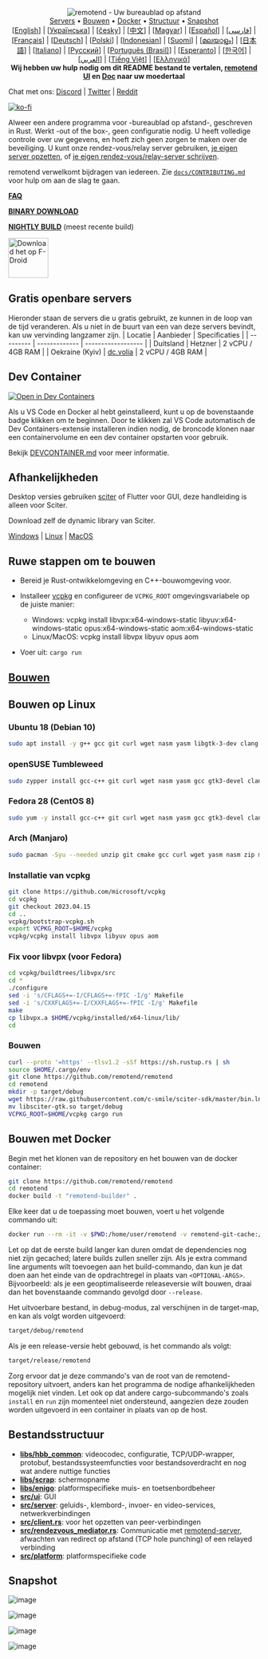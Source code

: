 <p align="center">
  <img src="../res/logo-header.svg" alt="remotend - Uw bureaublad op afstand"><br>
  <a href="#free-public-servers">Servers</a> •
  <a href="#raw-steps-to-build">Bouwen</a> •
  <a href="#how-to-build-with-docker">Docker</a> •
  <a href="#file-structure">Structuur</a> •
  <a href="#snapshot">Snapshot</a><br>
  [<a href="../README.md">English</a>] | [<a href="README-UA.md">Українська</a>] | [<a href="README-CS.md">česky</a>] | [<a href="README-ZH.md">中文</a>] | [<a href="README-HU.md">Magyar</a>] | [<a href="README-ES.md">Español</a>] | [<a href="README-FA.md">فارسی</a>] | [<a href="README-FR.md">Français</a>] | [<a href="README-DE.md">Deutsch</a>] | [<a href="README-PL.md">Polski</a>] | [<a href="README-ID.md">Indonesian</a>] | [<a href="README-FI.md">Suomi</a>] | [<a href="README-ML.md">മലയാളം</a>] | [<a href="README-JP.md">日本語</a>] | [<a href="README-IT.md">Italiano</a>] | [<a href="README-RU.md">Русский</a>] | [<a href="README-PTBR.md">Português (Brasil)</a>] | [<a href="README-EO.md">Esperanto</a>] | [<a href="README-KR.md">한국어</a>] | [<a href="README-AR.md">العربي</a>] | [<a href="README-VN.md">Tiếng Việt</a>] | [<a href="README-GR.md">Ελληνικά</a>]<br>
  <b>Wij hebben uw hulp nodig om dit README bestand te vertalen, <a href="https://github.com/remotend/remotend/tree/master/src/lang">remotend UI</a> en <a href="https://github.com/remotend/doc.remotend.com">Doc</a> naar uw moedertaal</b>
</p>

Chat met ons: [Discord](https://discord.gg/nDceKgxnkV) | [Twitter](https://twitter.com/remotend) | [Reddit](https://www.reddit.com/r/remotend)

[![ko-fi](https://ko-fi.com/img/githubbutton_sm.svg)](https://ko-fi.com/I2I04VU09)

Alweer een andere programma voor -bureaublad op afstand-, geschreven in Rust. Werkt -out of the box-, geen configuratie nodig. U heeft volledige controle over uw gegevens, en hoeft zich geen zorgen te maken over de beveiliging. U kunt onze rendez-vous/relay server gebruiken, [je eigen server opzetten](https://remotend.com/blog/id-relay-set), of [je eigen rendez-vous/relay-server schrijven](https://github.com/remotend/remotend-server-demo).

remotend verwelkomt bijdragen van iedereen. Zie [`docs/CONTRIBUTING.md`](CONTRIBUTING.md) voor hulp om aan de slag te gaan.

[**FAQ**](https://github.com/remotend/remotend/wiki/FAQ)

[**BINARY DOWNLOAD**](https://github.com/remotend/remotend/releases)

[**NIGHTLY BUILD**](https://github.com/remotend/remotend/releases/tag/nightly) (meest recente build)

[<img src="https://fdroid.gitlab.io/artwork/badge/get-it-on.png"
    alt="Download het op F-Droid"
    height="80">](https://f-droid.org/en/packages/com.carriez.flutter_hbb)

## Gratis openbare servers

Hieronder staan de servers die u gratis gebruikt, ze kunnen in de loop van de tijd veranderen. Als u niet in de buurt van een van deze servers bevindt, kan uw vervinding langzamer zijn.
| Locatie | Aanbieder | Specificaties |
| --------- | ------------- | ------------------ |
| Duitsland | Hetzner | 2 vCPU / 4GB RAM |
| Oekraine (Kyiv) | [dc.volia](https://dc.volia.com) | 2 vCPU / 4GB RAM |

## Dev Container

[![Open in Dev Containers](https://img.shields.io/static/v1?label=Dev%20Container&message=Open&color=blue&logo=visualstudiocode)](https://vscode.dev/redirect?url=vscode://ms-vscode-remote.remote-containers/cloneInVolume?url=https://github.com/remotend/remotend)

Als u VS Code en Docker al hebt geinstalleerd, kunt u op de bovenstaande badge klikken om te beginnen. Door te klikken zal VS Code automatisch de Dev Containers-extensie installeren indien nodig, de broncode klonen naar een containervolume en een dev container opstarten voor gebruik.

Bekijk [DEVCONTAINER.md](docs/DEVCONTAINER.md) voor meer informatie.

## Afhankelijkheden

Desktop versies gebruiken [sciter](https://sciter.com/) of Flutter voor GUI, deze handleiding is alleen voor Sciter.

Download zelf de dynamic library van Sciter.

[Windows](https://raw.githubusercontent.com/c-smile/sciter-sdk/master/bin.win/x64/sciter.dll) |
[Linux](https://raw.githubusercontent.com/c-smile/sciter-sdk/master/bin.lnx/x64/libsciter-gtk.so) |
[MacOS](https://raw.githubusercontent.com/c-smile/sciter-sdk/master/bin.osx/libsciter.dylib)

## Ruwe stappen om te bouwen

- Bereid je Rust-ontwikkelomgeving en C++-bouwomgeving voor.

- Installeer [vcpkg](https://github.com/microsoft/vcpkg) en configureer de `VCPKG_ROOT` omgevingsvariabele op de juiste manier:

  - Windows: vcpkg install libvpx:x64-windows-static libyuv:x64-windows-static opus:x64-windows-static aom:x64-windows-static
  - Linux/MacOS: vcpkg install libvpx libyuv opus aom

- Voer uit: `cargo run`

## [Bouwen](https://remotend.com/docs/en/dev/build/)

## Bouwen op Linux

### Ubuntu 18 (Debian 10)

```sh
sudo apt install -y g++ gcc git curl wget nasm yasm libgtk-3-dev clang libxcb-randr0-dev libxdo-dev libxfixes-dev libxcb-shape0-dev libxcb-xfixes0-dev libasound2-dev libpulse-dev cmake
```

### openSUSE Tumbleweed 

```sh
sudo zypper install gcc-c++ git curl wget nasm yasm gcc gtk3-devel clang libxcb-devel libXfixes-devel cmake alsa-lib-devel gstreamer-devel gstreamer-plugins-base-devel xdotool-devel
```

### Fedora 28 (CentOS 8)

```sh
sudo yum -y install gcc-c++ git curl wget nasm yasm gcc gtk3-devel clang libxcb-devel libxdo-devel libXfixes-devel pulseaudio-libs-devel cmake alsa-lib-devel
```

### Arch (Manjaro)

```sh
sudo pacman -Syu --needed unzip git cmake gcc curl wget yasm nasm zip make pkg-config clang gtk3 xdotool libxcb libxfixes alsa-lib pipewire
```

### Installatie van vcpkg

```sh
git clone https://github.com/microsoft/vcpkg
cd vcpkg
git checkout 2023.04.15
cd ..
vcpkg/bootstrap-vcpkg.sh
export VCPKG_ROOT=$HOME/vcpkg
vcpkg/vcpkg install libvpx libyuv opus aom
```

### Fix voor libvpx (voor Fedora)

```sh
cd vcpkg/buildtrees/libvpx/src
cd *
./configure
sed -i 's/CFLAGS+=-I/CFLAGS+=-fPIC -I/g' Makefile
sed -i 's/CXXFLAGS+=-I/CXXFLAGS+=-fPIC -I/g' Makefile
make
cp libvpx.a $HOME/vcpkg/installed/x64-linux/lib/
cd
```

### Bouwen

```sh
curl --proto '=https' --tlsv1.2 -sSf https://sh.rustup.rs | sh
source $HOME/.cargo/env
git clone https://github.com/remotend/remotend
cd remotend
mkdir -p target/debug
wget https://raw.githubusercontent.com/c-smile/sciter-sdk/master/bin.lnx/x64/libsciter-gtk.so
mv libsciter-gtk.so target/debug
VCPKG_ROOT=$HOME/vcpkg cargo run
```

## Bouwen met Docker

Begin met het klonen van de repository en het bouwen van de docker container:

```sh
git clone https://github.com/remotend/remotend
cd remotend
docker build -t "remotend-builder" .
```

Elke keer dat u de toepassing moet bouwen, voert u het volgende commando uit:

```sh
docker run --rm -it -v $PWD:/home/user/remotend -v remotend-git-cache:/home/user/.cargo/git -v remotend-registry-cache:/home/user/.cargo/registry -e PUID="$(id -u)" -e PGID="$(id -g)" remotend-builder
```

Let op dat de eerste build langer kan duren omdat de dependencies nog niet zijn gecached; latere builds zullen sneller zijn. Als je extra command line arguments wilt toevoegen aan het build-commando, dan kun je dat doen aan het einde van de opdrachtregel in plaats van `<OPTIONAL-ARGS>`. Bijvoorbeeld: als je een geoptimaliseerde releaseversie wilt bouwen, draai dan het bovenstaande commando gevolgd door `--release`.

 Het uitvoerbare bestand, in debug-modus, zal verschijnen in de target-map, en kan als volgt worden uitgevoerd:

```sh
target/debug/remotend
```

Als je een release-versie hebt gebouwd, is het commando als volgt:

```sh
target/release/remotend
```

Zorg ervoor dat je deze commando's van de root van de remotend-repository uitvoert, anders kan het programma de nodige afhankelijkheden mogelijk niet vinden. Let ook op dat andere cargo-subcommando's zoals `install` en `run` zijn momenteel niet ondersteund, aangezien deze zouden worden uitgevoerd in een container in plaats van op de host.

## Bestandsstructuur

- **[libs/hbb_common](https://github.com/remotend/remotend/tree/master/libs/hbb_common)**: videocodec, configuratie, TCP/UDP-wrapper, protobuf, bestandssysteemfuncties voor bestandsoverdracht en nog wat andere nuttige functies
- **[libs/scrap](https://github.com/remotend/remotend/tree/master/libs/scrap)**: schermopname
- **[libs/enigo](https://github.com/remotend/remotend/tree/master/libs/enigo)**: platformspecifieke muis- en toetsenbordbeheer
- **[src/ui](https://github.com/remotend/remotend/tree/master/src/ui)**: GUI
- **[src/server](https://github.com/remotend/remotend/tree/master/src/server)**: geluids-, klembord-, invoer- en video-services, netwerkverbindingen
- **[src/client.rs](https://github.com/remotend/remotend/tree/master/src/client.rs)**: voor het opzetten van peer-verbindingen
- **[src/rendezvous_mediator.rs](https://github.com/remotend/remotend/tree/master/src/rendezvous_mediator.rs)**: Communicatie met [remotend-server](https://github.com/remotend/remotend-server), afwachten van redirect op afstand (TCP hole punching) of een relayed verbinding
- **[src/platform](https://github.com/remotend/remotend/tree/master/src/platform)**: platformspecifieke code

## Snapshot

![image](https://user-images.githubusercontent.com/71636191/113112362-ae4deb80-923b-11eb-957d-ff88daad4f06.png)

![image](https://user-images.githubusercontent.com/71636191/113112619-f705a480-923b-11eb-911d-97e984ef52b6.png)

![image](https://user-images.githubusercontent.com/71636191/113112857-3fbd5d80-923c-11eb-9836-768325faf906.png)

![image](https://user-images.githubusercontent.com/71636191/135385039-38fdbd72-379a-422d-b97f-33df71fb1cec.png)
